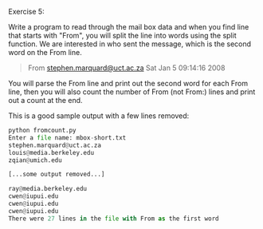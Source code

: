 Exercise 5: 

Write a program to read through the mail box data and when you find line that starts with "From", you will split the line into words using the split function. We are interested in who sent the message, which is the second word on the From line.

> From stephen.marquard@uct.ac.za Sat Jan 5 09:14:16 2008


You will parse the From line and print out the second word for each From line, then you will also count the number of From (not From:) lines and print out a count at the end. 

This is a good sample output with a few lines removed:

```python
python fromcount.py
Enter a file name: mbox-short.txt
stephen.marquard@uct.ac.za
louis@media.berkeley.edu
zqian@umich.edu

[...some output removed...]

ray@media.berkeley.edu
cwen@iupui.edu
cwen@iupui.edu
cwen@iupui.edu
There were 27 lines in the file with From as the first word
```